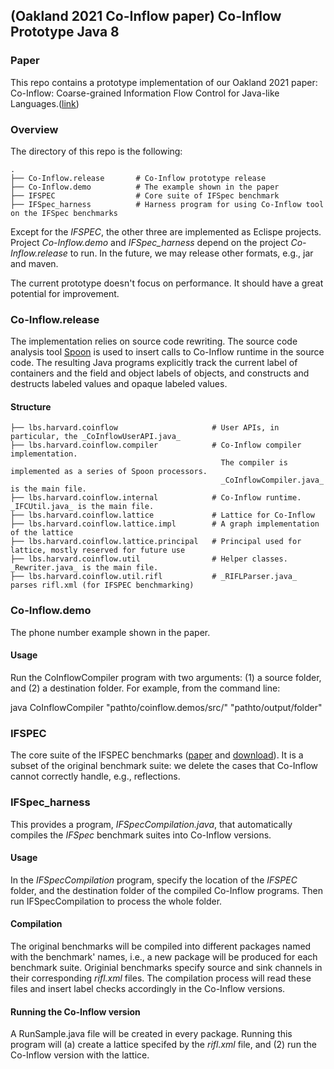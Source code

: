 ## (Oakland 2021 Co-Inflow paper) Co-Inflow Prototype Java 8

### Paper

This repo contains a prototype implementation of our Oakland 2021 paper: Co-Inflow: Coarse-grained Information Flow Control for Java-like Languages.([link](https://people.seas.harvard.edu/~chong/abstracts/XiangC2021.html))

### Overview
The directory of this repo is the following: 
```
.
├── Co-Inflow.release       # Co-Inflow prototype release
├── Co-Inflow.demo          # The example shown in the paper
├── IFSPEC                  # Core suite of IFSpec benchmark
├── IFSpec_harness          # Harness program for using Co-Inflow tool on the IFSpec benchmarks

```

Except for the _IFSPEC_, the other three are implemented as Eclispe projects. Project _Co-Inflow.demo_ and _IFSpec_harness_ depend on the project _Co-Inflow.release_ to run. In the future, we may release other formats, e.g., jar and maven.  

The current prototype doesn't focus on performance. It should have a great potential for improvement. 

### Co-Inflow.release

The implementation relies on source code rewriting. The source code analysis tool [Spoon](https://spoon.gforge.inria.fr/) is used to insert calls to Co-Inflow runtime in the source code. The resulting Java programs explicitly track the current label of containers and the field and object labels of objects, and constructs and destructs labeled values and opaque labeled values. 

#### Structure
```
├── lbs.harvard.coinflow                     # User APIs, in particular, the _CoInflowUserAPI.java_ 
├── lbs.harvard.coinflow.compiler            # Co-Inflow compiler implementation. 
                                               The compiler is implemented as a series of Spoon processors.
                                               _CoInflowCompiler.java_ is the main file.
├── lbs.harvard.coinflow.internal            # Co-Inflow runtime. _IFCUtil.java_ is the main file. 
├── lbs.harvard.coinflow.lattice             # Lattice for Co-Inflow
├── lbs.harvard.coinflow.lattice.impl        # A graph implementation of the lattice
├── lbs.harvard.coinflow.lattice.principal   # Principal used for lattice, mostly reserved for future use
├── lbs.harvard.coinflow.util                # Helper classes. _Rewriter.java_ is the main file. 
├── lbs.harvard.coinflow.util.rifl           # _RIFLParser.java_ parses rifl.xml (for IFSPEC benchmarking)
```


### Co-Inflow.demo
The phone number example shown in the paper.

#### Usage
Run the CoInflowCompiler program with two arguments: (1) a source folder, and (2) a destination folder. For example, from the command line: 

java CoInflowCompiler "pathto/coinflow.demos/src/" "pathto/output/folder"

### IFSPEC
The core suite of the IFSPEC benchmarks ([paper](https://pp.ipd.kit.edu/uploads/publikationen/ifspec18nordsec.pdf) and [download](www.spp-rs3.de/IFSpec)). It is a subset of the original benchmark suite: we delete the cases that Co-Inflow cannot correctly handle, e.g., reflections.   

### IFSpec_harness 
This provides a program, _IFSpecCompilation.java_, that automatically compiles the _IFSpec_ benchmark suites into Co-Inflow versions. 

#### Usage
In the _IFSpecCompilation_ program, specify the location of the _IFSPEC_ folder, and the destination folder of the compiled Co-Inflow programs. Then run IFSpecCompilation to process the whole folder. 


#### Compilation 
The original benchmarks will be compiled into different packages named with the benchmark' names, i.e., a new package will be produced for each benchmark suite. Originial benchmarks specify source and sink channels in their corresponding _rifl.xml_ files. The compilation process will read these files and insert label checks accordingly in the Co-Inflow versions.    

#### Running the Co-Inflow version
A RunSample.java file will be created in every package. Running this program will (a) create a lattice specifed by the _rifl.xml_ file, and (2) run the Co-Inflow version with the lattice. 


